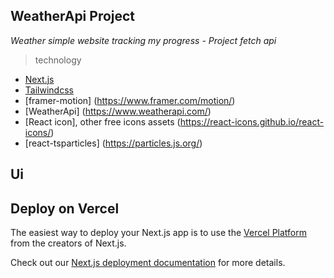 ## WeatherApi Project
*Weather simple website tracking my progress - Project fetch api*
> technology
- [Next.js ](https://nextjs.org/)
- [Tailwindcss](https://tailwindcss.com/)
- [framer-motion] (https://www.framer.com/motion/)
- [WeatherApi] (https://www.weatherapi.com/)
- [React icon], other free icons assets (https://react-icons.github.io/react-icons/)
- [react-tsparticles] (https://particles.js.org/)

## Ui 



## Deploy on Vercel

The easiest way to deploy your Next.js app is to use the [Vercel Platform](https://vercel.com/new?utm_medium=default-template&filter=next.js&utm_source=create-next-app&utm_campaign=create-next-app-readme) from the creators of Next.js.

Check out our [Next.js deployment documentation](https://nextjs.org/docs/deployment) for more details.
